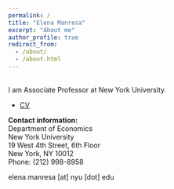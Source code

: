 ```yaml
---
permalink: /
title: "Elena Manresa"
excerpt: "About me"
author_profile: true
redirect_from: 
  - /about/
  - /about.html
---
```


\
I am Associate Professor at New York University.

- [CV](files/CV.pdf)

**Contact information:** <br>
Department of Economics <br>
New York University <br>
19 West 4th Street, 6th Floor <br>
New York, NY 10012 <br>
Phone: (212) 998-8958 <br>

elena.manresa [at] nyu [dot] edu

